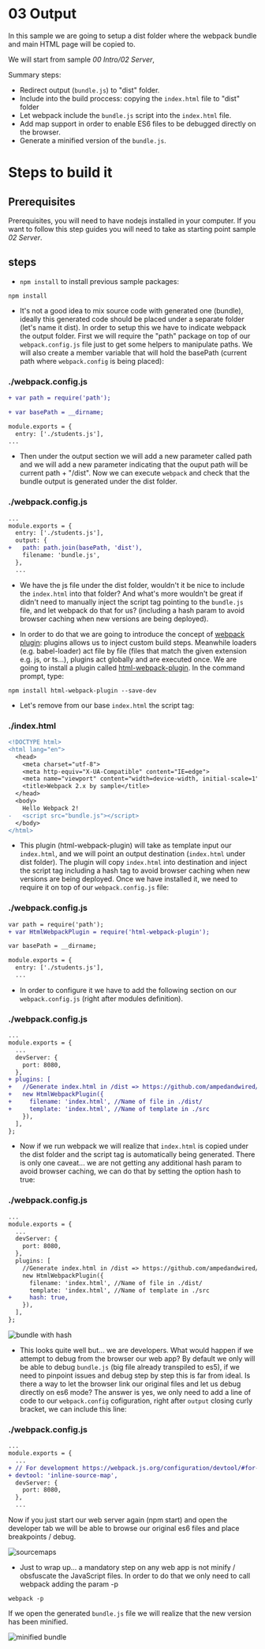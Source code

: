 # 03 Output

In this sample we are going to setup a dist folder where the webpack bundle and
main HTML page will be copied to.

We will start from sample _00 Intro/02 Server_,

Summary steps:
 - Redirect output (`bundle.js`) to "dist" folder.
 - Include into the build proccess: copying the `index.html` file to "dist" folder
 - Let webpack include the `bundle.js` script into the `index.html` file.
 - Add map support in order to enable ES6 files to be debugged directly on the browser.
 - Generate a minified version of the `bundle.js`.

# Steps to build it

## Prerequisites

Prerequisites, you will need to have nodejs installed in your computer. If you want to follow this step guides you will need to take as starting point sample _02 Server_.

## steps

- `npm install` to install previous sample packages:

```
npm install
```

- It's not a good idea to mix source code with generated one (bundle), ideally this generated code should be placed under a separate folder (let's name it dist). In order to setup this we have to indicate webpack the output folder. First we will require the "path" package on top of our `webpack.config.js` file just to get some helpers to manipulate paths. We will also create a member variable that will hold the basePath (current path where `webpack.config` is being placed):

### ./webpack.config.js
```diff
+ var path = require('path');

+ var basePath = __dirname;

module.exports = {
  entry: ['./students.js'],
...

```

- Then under the output section we will add a new parameter called path and we will add a new parameter indicating that the ouput path will be current path + "/dist". Now we can execute `webpack` and check that the bundle output is generated under the dist folder.

### ./webpack.config.js
```diff
...
module.exports = {
  entry: ['./students.js'],
  output: {
+   path: path.join(basePath, 'dist'),
    filename: 'bundle.js',
  },
  ...
```

- We have the js file under the dist folder, wouldn't it be nice to include the `index.html` into that folder? And what's more wouldn't be great if didn't need to manually inject the script tag pointing to the `bundle.js` file, and let webpack do that for us? (including a hash param to avoid browser caching when new versions are being deployed).

- In order to do that we are going to introduce the concept of [webpack plugin](https://webpack.js.org/configuration/plugins/): plugins allows us to inject custom build steps. Meanwhile loaders (e.g. babel-loader) act file by file (files that match the given extension e.g. js, or ts...), plugins act globally and are executed once. We are going to install a plugin called [html-webpack-plugin](https://github.com/ampedandwired/html-webpack-plugin). In the command prompt, type:

```
npm install html-webpack-plugin --save-dev
```

- Let's remove from our base `index.html` the script tag:

### ./index.html
```diff
<!DOCTYPE html>
<html lang="en">
  <head>
    <meta charset="utf-8">
    <meta http-equiv="X-UA-Compatible" content="IE=edge">
    <meta name="viewport" content="width=device-width, initial-scale=1">
    <title>Webpack 2.x by sample</title>
  </head>
  <body>
    Hello Webpack 2!
-   <script src="bundle.js"></script>
  </body>
</html>

```

- This plugin (html-webpack-plugin) will take as template input our `index.html`, and we will point an output destination (`index.html` under dist folder). The plugin will copy `index.html` into destination and inject the script tag including a hash tag to avoid browser caching when new versions are being deployed. Once we have installed it, we need to require it on top of our `webpack.config.js` file:

### ./webpack.config.js
```diff
var path = require('path');
+ var HtmlWebpackPlugin = require('html-webpack-plugin');

var basePath = __dirname;

module.exports = {
  entry: ['./students.js'],
  ...

```

- In order to configure it we have to add the following section
on our `webpack.config.js` (right after modules definition).

### ./webpack.config.js
```diff
...
module.exports = {
  ...
  devServer: {
    port: 8080,
  },
+ plugins: [
+   //Generate index.html in /dist => https://github.com/ampedandwired/html-webpack-plugin
+   new HtmlWebpackPlugin({
+     filename: 'index.html', //Name of file in ./dist/
+     template: 'index.html', //Name of template in ./src
    }),
  ],
};
```


- Now if we run webpack we will realize that `index.html` is copied under the dist folder and the script tag is automatically being generated. There is only one caveat... we are not getting any additional hash param to avoid browser caching, we can do that by setting the option hash to true:

### ./webpack.config.js
```diff
...
module.exports = {
  ...
  devServer: {
    port: 8080,
  },
  plugins: [
    //Generate index.html in /dist => https://github.com/ampedandwired/html-webpack-plugin
    new HtmlWebpackPlugin({
      filename: 'index.html', //Name of file in ./dist/
      template: 'index.html', //Name of template in ./src
+     hash: true,
    }),
  ],
};
```

![bundle with hash](../../99%20Readme%20Resources/00%20Intro/03%20Output/bundle%20with%20hash.png)


- This looks quite well but... we are developers. What would happen if we attempt to debug from the browser our web app? By default we only will be able to debug `bundle.js` (big file already transpiled to es5), if we need to pinpoint issues and debug step by step this is far from ideal. Is there a way to let the browser link our original files and let us debug directly on es6 mode? The answer is yes, we only need to add a line of code to our `webpack.config` cofiguration, right after `output` closing curly bracket, we can include this line:

### ./webpack.config.js
```diff
...
module.exports = {
  ...
+ // For development https://webpack.js.org/configuration/devtool/#for-development
+ devtool: 'inline-source-map',
  devServer: {
    port: 8080,
  },
  ...

```

Now if you just start our web server again (npm start) and open the developer tab we will be
able to browse our original es6 files and place breakpoints / debug.

![sourcemaps](../../99%20Readme%20Resources/00%20Intro/03%20Output/sourcemaps.png)

- Just to wrap up... a mandatory step on any web app is not minify / obsfuscate the JavaScript files. In order to do that we only need to call webpack adding the param -p

```
webpack -p
```

If we open the generated `bundle.js` file we will realize that the new version has been minified.

![minified bundle](../../99%20Readme%20Resources/00%20Intro/03%20Output/minified%20bundle.png)

